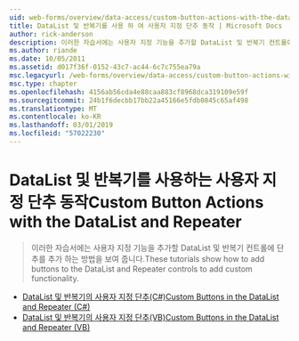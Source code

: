 ```yaml
---
uid: web-forms/overview/data-access/custom-button-actions-with-the-datalist-and-repeater/index
title: DataList 및 반복기를 사용 하 여 사용자 지정 단추 동작 | Microsoft Docs
author: rick-anderson
description: 이러한 자습서에는 사용자 지정 기능을 추가할 DataList 및 반복기 컨트롤에 단추를 추가 하는 방법을 보여 줍니다.
ms.author: riande
ms.date: 10/05/2011
ms.assetid: d017f36f-0152-43c7-ac44-6c7c755ea79a
msc.legacyurl: /web-forms/overview/data-access/custom-button-actions-with-the-datalist-and-repeater
msc.type: chapter
ms.openlocfilehash: 4156ab56cda4e88caa883cf8968dca319109e59f
ms.sourcegitcommit: 24b1f6decbb17bb22a45166e5fdb0845c65af498
ms.translationtype: MT
ms.contentlocale: ko-KR
ms.lasthandoff: 03/01/2019
ms.locfileid: "57022230"
---
```

<a name="custom-button-actions-with-the-datalist-and-repeater"></a><span data-ttu-id="f5e83-103">DataList 및 반복기를 사용하는 사용자 지정 단추 동작</span><span class="sxs-lookup"><span data-stu-id="f5e83-103">Custom Button Actions with the DataList and Repeater</span></span>
====================
> <span data-ttu-id="f5e83-104">이러한 자습서에는 사용자 지정 기능을 추가할 DataList 및 반복기 컨트롤에 단추를 추가 하는 방법을 보여 줍니다.</span><span class="sxs-lookup"><span data-stu-id="f5e83-104">These tutorials show how to add buttons to the DataList and Repeater controls to add custom functionality.</span></span>


- [<span data-ttu-id="f5e83-105">DataList 및 반복기의 사용자 지정 단추(C#)</span><span class="sxs-lookup"><span data-stu-id="f5e83-105">Custom Buttons in the DataList and Repeater (C#)</span></span>](custom-buttons-in-the-datalist-and-repeater-cs.md)
- [<span data-ttu-id="f5e83-106">DataList 및 반복기의 사용자 지정 단추(VB)</span><span class="sxs-lookup"><span data-stu-id="f5e83-106">Custom Buttons in the DataList and Repeater (VB)</span></span>](custom-buttons-in-the-datalist-and-repeater-vb.md)
